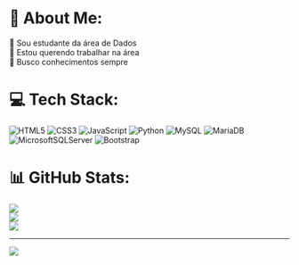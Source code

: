 # 💫 About Me:
🔭 Sou estudante da área de Dados<br>👯 Estou querendo trabalhar na área <br>🌱 Busco conhecimentos sempre<br>


# 💻 Tech Stack:
![HTML5](https://img.shields.io/badge/html5-%23E34F26.svg?style=for-the-badge&logo=html5&logoColor=white) ![CSS3](https://img.shields.io/badge/css3-%231572B6.svg?style=for-the-badge&logo=css3&logoColor=white) ![JavaScript](https://img.shields.io/badge/javascript-%23323330.svg?style=for-the-badge&logo=javascript&logoColor=%23F7DF1E) ![Python](https://img.shields.io/badge/python-3670A0?style=for-the-badge&logo=python&logoColor=ffdd54) ![MySQL](https://img.shields.io/badge/mysql-4479A1.svg?style=for-the-badge&logo=mysql&logoColor=white) ![MariaDB](https://img.shields.io/badge/MariaDB-003545?style=for-the-badge&logo=mariadb&logoColor=white) ![MicrosoftSQLServer](https://img.shields.io/badge/Microsoft%20SQL%20Server-CC2927?style=for-the-badge&logo=microsoft%20sql%20server&logoColor=white) ![Bootstrap](https://img.shields.io/badge/bootstrap-%238511FA.svg?style=for-the-badge&logo=bootstrap&logoColor=white)
# 📊 GitHub Stats:
![](https://github-readme-stats.vercel.app/api?username=Willamorim0505&theme=blue_navy&hide_border=false&include_all_commits=false&count_private=false)<br/>
![](https://github-readme-streak-stats.herokuapp.com/?user=Willamorim0505&theme=blue_navy&hide_border=false)<br/>
![](https://github-readme-stats.vercel.app/api/top-langs/?username=Willamorim0505&theme=blue_navy&hide_border=false&include_all_commits=false&count_private=false&layout=compact)

---
[![](https://visitcount.itsvg.in/api?id=Willamorim0505&icon=0&color=0)](https://visitcount.itsvg.in)

<!-- Proudly created with GPRM ( https://gprm.itsvg.in ) -->